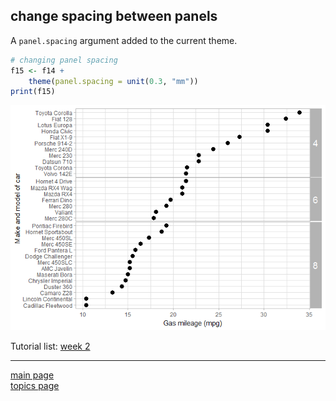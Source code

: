 
change spacing between panels
-----------------------------

A `panel.spacing` argument added to the current theme.

``` r
# changing panel spacing
f15 <- f14 +
    theme(panel.spacing = unit(0.3, "mm"))
print(f15)
```

![](tut-0711_change-panel-spacing_files/figure-markdown_github-ascii_identifiers/unnamed-chunk-3-1.png)

Tutorial list: [week 2](week-02_assignments.md)

------------------------------------------------------------------------

[main page](../README.md)<br> [topics page](../README-by-topic.md)
